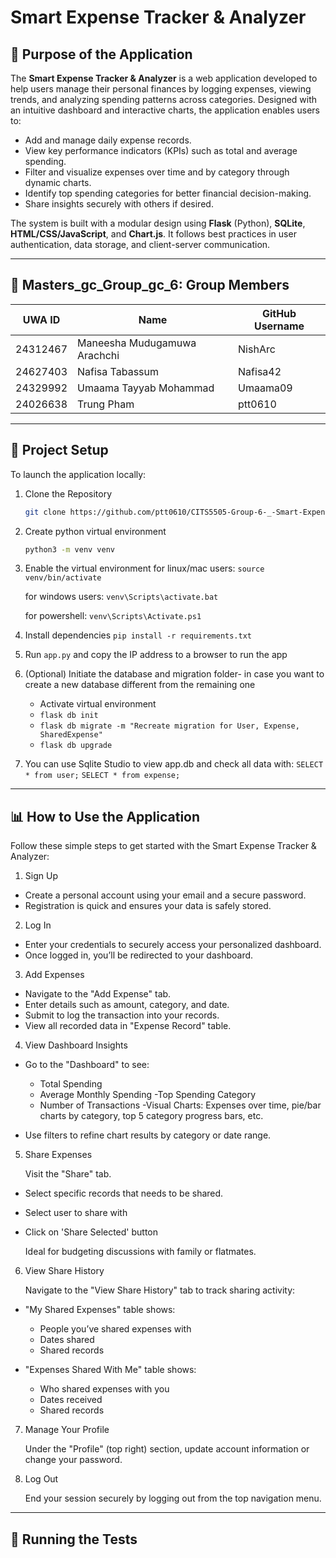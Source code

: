 # Smart Expense Tracker & Analyzer

## 📌 Purpose of the Application

The **Smart Expense Tracker & Analyzer** is a web application developed to help users manage their personal finances by logging expenses, viewing trends, and analyzing spending patterns across categories. Designed with an intuitive dashboard and interactive charts, the application enables users to:

- Add and manage daily expense records.
- View key performance indicators (KPIs) such as total and average spending.
- Filter and visualize expenses over time and by category through dynamic charts.
- Identify top spending categories for better financial decision-making.
- Share insights securely with others if desired.

The system is built with a modular design using **Flask** (Python), **SQLite**, **HTML/CSS/JavaScript**, and **Chart.js**. It follows best practices in user authentication, data storage, and client-server communication.

---

## 👥 Masters_gc_Group_gc_6: Group Members 

| UWA ID       | Name                           | GitHub Username      |
|--------------|--------------------------------|----------------------|
| 24312467     | Maneesha Mudugamuwa Arachchi   | NishArc              |
| 24627403     | Nafisa Tabassum                | Nafisa42             |
| 24329992     | Umaama Tayyab Mohammad         | Umaama09             |
| 24026638     | Trung Pham                     | ptt0610              |

---

## 🚀 Project Setup

To launch the application locally:

1. Clone the Repository
    ```bash
    git clone https://github.com/ptt0610/CITS5505-Group-6-_-Smart-Expense-Tracker-Analyzer

2. Create python virtual environment
    ```bash
    python3 -m venv venv

3. Enable the virtual environment
    for linux/mac users:
    ``source venv/bin/activate``

    for windows users:
    ``venv\Scripts\activate.bat``

    for powershell:
    ``venv\Scripts\Activate.ps1``

4. Install dependencies
    ``pip install -r requirements.txt``

5. Run ``app.py`` and copy the IP address to a browser to run the app

6. (Optional) Initiate the database and migration folder- in case you want to create a new database different from the remaining one
   - Activate virtual environment
   - ``flask db init``
   - ``flask db migrate -m "Recreate migration for User, Expense, SharedExpense"``
   - ``flask db upgrade``

7. You can use Sqlite Studio to view app.db and check all data with:
   ``SELECT * from user;``
   ``SELECT * from expense;`` 

---
## 📊 How to Use the Application

Follow these simple steps to get started with the Smart Expense Tracker & Analyzer:

1. Sign Up

- Create a personal account using your email and a secure password.
- Registration is quick and ensures your data is safely stored.

2. Log In

- Enter your credentials to securely access your personalized dashboard.
- Once logged in, you’ll be redirected to your dashboard.

3. Add Expenses

- Navigate to the "Add Expense" tab.
- Enter details such as amount, category, and date.
- Submit to log the transaction into your records.
- View all recorded data in "Expense Record" table.

4. View Dashboard Insights

- Go to the "Dashboard" to see:
    - Total Spending
    - Average Monthly Spending
    -Top Spending Category
    - Number of Transactions
    -Visual Charts: Expenses over time, pie/bar charts by category, top 5 category progress bars, etc.

- Use filters to refine chart results by category or date range.

5. Share Expenses

    Visit the "Share" tab.

- Select specific records that needs to be shared.
- Select user to share with
- Click on 'Share Selected' button

    Ideal for budgeting discussions with family or flatmates.

6. View Share History

    Navigate to the "View Share History" tab to track sharing activity:

- "My Shared Expenses" table shows:
    - People you’ve shared expenses with
    - Dates shared
    - Shared records

- "Expenses Shared With Me" table shows:
    - Who shared expenses with you
    - Dates received
    - Shared records

7. Manage Your Profile

    Under the "Profile" (top right) section, update account information or change your password.

8. Log Out

    End your session securely by logging out from the top navigation menu.

---

## 🧪 Running the Tests


